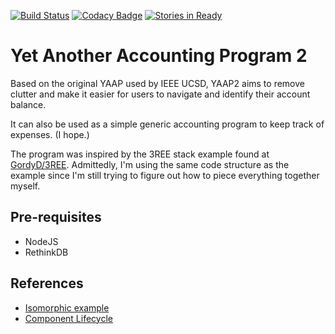[![Build Status](https://travis-ci.org/R2DKenny/YAAP2.svg)](https://travis-ci.org/R2DKenny/YAAP2) [![Codacy Badge](https://api.codacy.com/project/badge/grade/81b2911509144804a1b6ea5feea09c2c)](https://www.codacy.com/app/r2dkenny/YAAP2) [![Stories in Ready](https://badge.waffle.io/R2DKenny/YAAP2.svg?label=ready&title=Ready)](http://waffle.io/R2DKenny/YAAP2)

# Yet Another Accounting Program 2

Based on the original YAAP used by IEEE UCSD, YAAP2 aims to remove clutter and make it easier for users to navigate and identify their account balance.

It can also be used as a simple generic accounting program to keep track of expenses. (I hope.)

The program was inspired by the 3REE stack example found at [GordyD/3REE](https://github.com/GordyD/3ree). Admittedly, I'm using the same code structure as the example since I'm still trying to figure out how to piece everything together myself.

## Pre-requisites

- NodeJS
- RethinkDB

## References

- [Isomorphic example](https://medium.com/@bananaoomarang/handcrafting-an-isomorphic-redux-application-with-love-40ada4468af4)
- [Component Lifecycle](http://javascript.tutorialhorizon.com/2014/09/13/execution-sequence-of-a-react-components-lifecycle-methods/)
